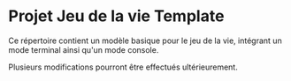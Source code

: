 # Projet Jeu de la vie Template

Ce répertoire contient un modèle basique pour le jeu de la vie, intégrant un mode terminal ainsi qu'un mode console.

Plusieurs modifications pourront être effectués ultérieurement.

